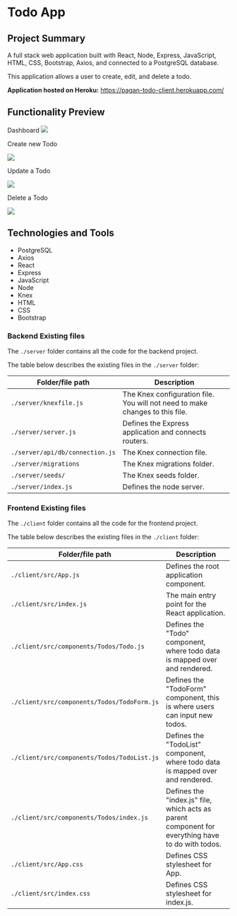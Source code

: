 # Todo App

## Project Summary

A full stack web application built with React, Node, Express, JavaScript, HTML, CSS, Bootstrap, Axios, and connected to a PostgreSQL database.

This application allows a user to create, edit, and delete a todo.

**Application hosted on Heroku:**
https://pagan-todo-client.herokuapp.com/

## Functionality Preview
Dashboard
![](https://lh5.googleusercontent.com/sDYrtz2ttmxqiRJLGy8-OOa5XeT_GHe7Dqh_RowwVGX0y9MPdKvTRaaoTE6zMRUcOX6ogd1HTLy11REnWFbrfryItv4Zl0CL9V-DDyLRBcSHuOePGaiOrjTqkDCNHOD_ROQTz_EB)

Create new Todo

![](https://im.ezgif.com/tmp/ezgif-1-2c1ea055c5.gif)

Update a Todo

![](https://im.ezgif.com/tmp/ezgif-1-aad5465103.gif)

Delete a Todo

![](https://im.ezgif.com/tmp/ezgif-1-35d22c21c4.gif)


## Technologies and Tools
- PostgreSQL
- Axios
- React
- Express
- JavaScript
- Node
- Knex
- HTML
- CSS
- Bootstrap


### Backend Existing files

The `./server` folder contains all the code for the backend project.

The table below describes the existing files in the `./server` folder:

| Folder/file path                                         | Description                                                                                                         |
| -------------------------------------------------------- | ------------------------------------------------------------------------------------------------------------------- |
| `./server/knexfile.js`                                   | The Knex configuration file. You will not need to make changes to this file.                                        |
| `./server/server.js`                                     | Defines the Express application and connects routers.                                                               |
| `./server/api/db/connection.js`                          | The Knex connection file.                                                                                           |
| `./server/migrations`                                    | The Knex migrations folder.                                                                                         |
| `./server/seeds/`                                        | The Knex seeds folder.                                                                                              |                                           |                                                              |
| `./server/index.js`                                      | Defines the node server.                                                                                            |

### Frontend Existing files

The `./client` folder contains all the code for the frontend project.

The table below describes the existing files in the `./client` folder:

| Folder/file path                                   | Description                                                                                            |
| -------------------------------------------------- | ------------------------------------------------------------------------------------------------------ |
| `./client/src/App.js`                              | Defines the root application component.                                                                |
| `./client/src/index.js`                            | The main entry point for the React application.                                                        |
| `./client/src/components/Todos/Todo.js`            | Defines the "Todo" component, where todo data is mapped over and rendered.                             |
| `./client/src/components/Todos/TodoForm.js`        | Defines the "TodoForm" component, this is where users can input new todos.                             |
| `./client/src/components/Todos/TodoList.js`        | Defines the "TodoList" component, where todo data is mapped over and rendered.                         |
| `./client/src/components/Todos/index.js`           | Defines the "index.js" file, which acts as parent component for everything have to do with todos.      |
| `./client/src/App.css`                             | Defines CSS stylesheet for App.                                                                        |
| `./client/src/index.css`                           | Defines CSS stylesheet for index.js.                                                                   |

